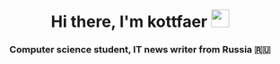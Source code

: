 <h1 align="center">Hi there, I'm kottfaer</a> 
<img src="https://github.com/blackcater/blackcater/raw/main/images/Hi.gif" height="32"/></h1>
<h3 align="center">Computer science student, IT news writer from Russia &#127479;&#127482;</h3>
